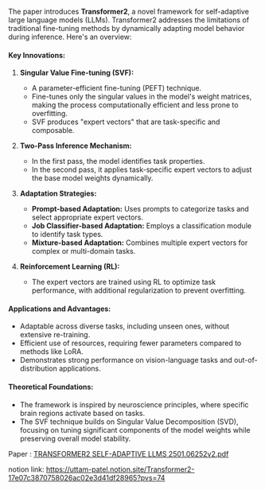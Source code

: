 
The paper introduces **Transformer2**, a novel framework for self-adaptive large language models (LLMs). Transformer2 addresses the limitations of traditional fine-tuning methods by dynamically adapting model behavior during inference. Here's an overview:

#### Key Innovations:
1. **Singular Value Fine-tuning (SVF):**
   - A parameter-efficient fine-tuning (PEFT) technique.
   - Fine-tunes only the singular values in the model's weight matrices, making the process computationally efficient and less prone to overfitting.
   - SVF produces "expert vectors" that are task-specific and composable.

2. **Two-Pass Inference Mechanism:**
   - In the first pass, the model identifies task properties.
   - In the second pass, it applies task-specific expert vectors to adjust the base model weights dynamically.

3. **Adaptation Strategies:**
   - **Prompt-based Adaptation:** Uses prompts to categorize tasks and select appropriate expert vectors.
   - **Job Classifier-based Adaptation:** Employs a classification module to identify task types.
   - **Mixture-based Adaptation:** Combines multiple expert vectors for complex or multi-domain tasks.

4. **Reinforcement Learning (RL):**
   - The expert vectors are trained using RL to optimize task performance, with additional regularization to prevent overfitting.

#### Applications and Advantages:
- Adaptable across diverse tasks, including unseen ones, without extensive re-training.
- Efficient use of resources, requiring fewer parameters compared to methods like LoRA.
- Demonstrates strong performance on vision-language tasks and out-of-distribution applications.

#### Theoretical Foundations:
- The framework is inspired by neuroscience principles, where specific brain regions activate based on tasks.
- The SVF technique builds on Singular Value Decomposition (SVD), focusing on tuning significant components of the model weights while preserving overall model stability.

Paper : [TRANSFORMER2 SELF-ADAPTIVE LLMS 2501.06252v2.pdf](https://github.com/user-attachments/files/18454428/TRANSFORMER2.SELF-ADAPTIVE.LLMS.2501.06252v2.pdf)

notion link: https://uttam-patel.notion.site/Transformer2-17e07c3870758026ac02e3d41df28965?pvs=74 
